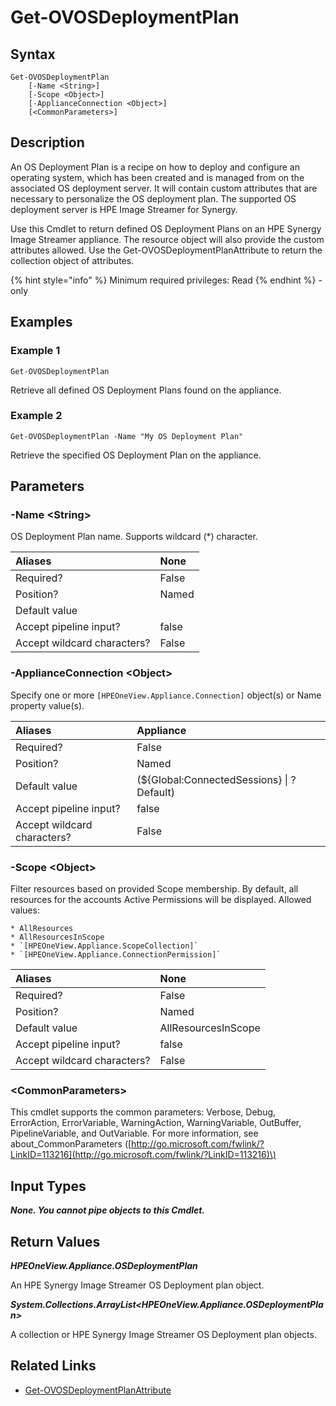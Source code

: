 ﻿---
description: Retrieve OS deployment server deployment plan.
---

# Get-OVOSDeploymentPlan

## Syntax

```text
Get-OVOSDeploymentPlan
    [-Name <String>]
    [-Scope <Object>]
    [-ApplianceConnection <Object>]
    [<CommonParameters>]
```

## Description

An OS Deployment Plan is a recipe on how to deploy and configure an operating system, which has been created and is managed from on the associated OS deployment server.  It will contain custom attributes that are necessary to personalize the OS deployment plan.  The supported OS deployment server is HPE Image Streamer for Synergy.

Use this Cmdlet to return defined OS Deployment Plans on an HPE Synergy Image Streamer appliance.  The resource object will also provide the custom attributes allowed. Use the Get-OVOSDeploymentPlanAttribute to return the collection object of attributes.

{% hint style="info" %}
Minimum required privileges: Read
{% endhint %}
-only
## Examples

###  Example 1 

```text
Get-OVOSDeploymentPlan
```

Retrieve all defined OS Deployment Plans found on the appliance.

###  Example 2 

```text
Get-OVOSDeploymentPlan -Name "My OS Deployment Plan"
```

Retrieve the specified OS Deployment Plan on the appliance.

## Parameters

### -Name &lt;String&gt;

OS Deployment Plan name.  Supports wildcard (*) character.

| Aliases | None |
| :--- | :--- |
| Required? | False |
| Position? | Named |
| Default value |  |
| Accept pipeline input? | false |
| Accept wildcard characters? | False |

### -ApplianceConnection &lt;Object&gt;

Specify one or more `[HPEOneView.Appliance.Connection]` object(s) or Name property value(s).

| Aliases | Appliance |
| :--- | :--- |
| Required? | False |
| Position? | Named |
| Default value | (${Global:ConnectedSessions} &vert; ? Default) |
| Accept pipeline input? | false |
| Accept wildcard characters? | False |

### -Scope &lt;Object&gt;

Filter resources based on provided Scope membership.  By default, all resources for the accounts Active Permissions will be displayed.  Allowed values:

    * AllResources
    * AllResourcesInScope
    * `[HPEOneView.Appliance.ScopeCollection]`
    * `[HPEOneView.Appliance.ConnectionPermission]`

| Aliases | None |
| :--- | :--- |
| Required? | False |
| Position? | Named |
| Default value | AllResourcesInScope |
| Accept pipeline input? | false |
| Accept wildcard characters? | False |

### &lt;CommonParameters&gt;

This cmdlet supports the common parameters: Verbose, Debug, ErrorAction, ErrorVariable, WarningAction, WarningVariable, OutBuffer, PipelineVariable, and OutVariable. For more information, see about\_CommonParameters \([http://go.microsoft.com/fwlink/?LinkID=113216](http://go.microsoft.com/fwlink/?LinkID=113216)\)

## Input Types

_**None.  You cannot pipe objects to this Cmdlet.**_

## Return Values

_**HPEOneView.Appliance.OSDeploymentPlan**_

An HPE Synergy Image Streamer OS Deployment plan object.

_**System.Collections.ArrayList<HPEOneView.Appliance.OSDeploymentPlan>**_

A collection or HPE Synergy Image Streamer OS Deployment plan objects.

## Related Links

* [Get-OVOSDeploymentPlanAttribute](get-ovosdeploymentplanattribute.md)
